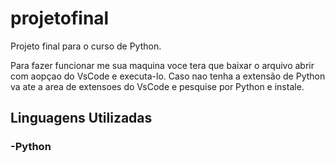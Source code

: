 # projetofinal
<p>Projeto final para o curso de Python.</p>
<p>Para fazer funcionar me sua maquina voce tera que baixar o arquivo abrir com aopçao do VsCode e executa-lo. Caso nao tenha a extensão de Python va ate a area de extensoes do VsCode e pesquise por Python e instale.</p>
<h2>Linguagens Utilizadas</h2>
<h3>
  -Python
</h3>
